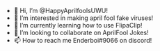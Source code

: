 - 👋 Hi, I’m @HappyAprilfoolsUWU!
- 👀 I’m interested in making april fool fake viruses!
- 🌱 I’m currently learning how to use FlipaClip!
- 💞️ I’m looking to collaborate on AprilFool Jokes!
- 📫 How to reach me Enderboi#9066 on discord!

<!---
HappyAprilfoolsUWU/HappyAprilfoolsUWU is a ✨ special ✨ repository because its `README.md` (this file) appears on your GitHub profile.
You can click the Preview link to take a look at your changes.
--->
